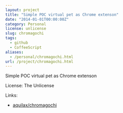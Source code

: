 ```yaml
---
layout: project
title: "Simple POC virtual pet as Chrome extenson"
date: "2014-01-01T00:00:00Z"
category: Personal
license: unlicense
slug: chromagochi
tags:
  - github
  - CoffeeScript
aliases:
  - /personal/chromagochi.html
url: /project/chromagochi.html
---
```


Simple POC virtual pet as Chrome extenson

License: The Unlicense

Links:

* [aquilax/chromagochi](https://github.com/aquilax/chromagochi)
